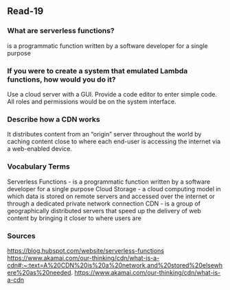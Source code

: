 ## Read-19

### What are serverless functions?
is a programmatic function written by a software developer for a single purpose

### If you were to create a system that emulated Lambda functions, how would you do it?
Use a cloud server with a GUI. Provide a code editor to enter simple code. All roles and permissions would be on the system interface.

### Describe how a CDN works
It distributes content from an “origin” server throughout the world by caching content close to where each end-user is accessing the internet via a web-enabled device.


### Vocabulary Terms
Serverless Functions - is a programmatic function written by a software developer for a single purpose
Cloud Storage - a cloud computing model in which data is stored on remote servers and accessed over the internet or through a dedicated private network connection
CDN - is a group of geographically distributed servers that speed up the delivery of web content by bringing it closer to where users are

### Sources
https://blog.hubspot.com/website/serverless-functions
https://www.akamai.com/our-thinking/cdn/what-is-a-cdn#:~:text=A%20CDN%20is%20a%20network,and%20stored%20elsewhere%20as%20needed.
https://www.akamai.com/our-thinking/cdn/what-is-a-cdn

